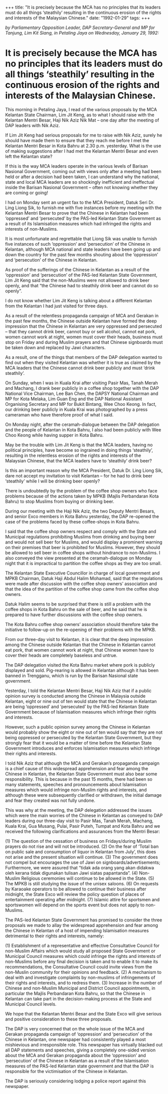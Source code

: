 +++ 
title: "It is precisely because the MCA has no principles that its leaders must do all things ‘steathily’ resulting in the continuous erosion of the rights and interests of the Malaysian Chinese."
date: "1992-01-29"
tags:
+++

_by Parliamentary Opposition Leader, DAP Secretary-General and MP for Tanjung, Lim Kit Siang, in Petaling Jaya on Wednesday, January 29, 1992:_

# It is precisely because the MCA has no principles that its leaders must do all things ‘steathily’ resulting in the continuous erosion of the rights and interests of the Malaysian Chinese.

This morning in Petaling Jaya, I read of the various proposals by the MCA Kelantan State Chairman, Lim Jit Keng, as to what I should raise with the Kelantan Mentri Besar, Haji Nik Aziz Nik Mat – one day after the meeting of DAP leaders with Nik Aziz.</u>

If Lim Jit Keng had serious proposals for me to raise with Nik Aziz, surely he should have made them to ensure that they reach me before I met the Kelantan Mentri Besar in Kota Bahru at 2.30 p.m. yesterday. What is the use of making suggestions after I had met the Kelantan Mentri Besar and even left the Kelantan state?

If this is the way MCA leaders operate in the various levels of Barisan Nasional Government, coming out with views only after a meeting had been held or after a decision had been taken, I can understand why the national, state and local MCA leaders are so shockingly inefficient and ineffectual inside the Barisan Nasional Government – often not knowing whether they are coming or going!

I had on Monday sent an urgent fax to the MCA President, Datuk Seri Dr. Ling Liong Sik, to furnish me with five instances before my meeting with the Kelantan Mentri Besar to prove that the Chinese in Kelantan had been ‘oppressed’ and ‘persecuted’ by the PAS-led Kelantan State Government as a result of its Islamisation measures which had infringed the rights and interests of non-Muslims.

It is most unfortunate and regrettable that Liong Sik was unable to furnish five instances of such ‘oppression’ and ‘persecution’ of the Chinese in Kelantan, although MCA national and state leaders have been going up and down the country for the past few months shouting about the ‘oppression’ and ‘persecution’ of the Chinese in Kelantan.

As proof of the sufferings of the Chinese in Kelantan as a result of the ‘oppression’ and ‘persecution’ of the PAS-led Kelantan State Government, Lim Jit Keng said that the non-Muslims were not allowed to drink beer openly, and that “the Chinese had to steathily drink beer and cannot do so openly”.

I do not know whether Lim Jit Keng is talking about a different Kelantan from the Kelantan I had just visited for three days.

As a result of the relentless propaganda campaign of MCA and Gerakan in the past few months, the Chinese outside Kelantan have formed the deep impression that the Chinese in Kelantan are very oppressed and persecuted – that they cannot drink beer, cannot buy or sell alcohol, cannot eat pork, women cannot work at night, women must cover their heads, business must stop on Friday and during Muslim prayers and that Chinese signboards must be taken down and replaced by Jawi characters.

As a result, one of the things that members of the DAP delegation wanted to find out when they visited Kelantan was whether it is true as claimed by the MCA leaders that the Chinese cannot drink beer publicly and must ‘drink steathily’.

On Sunday, when I was in Kuala Krai after visiting Pasir Mas, Tanah Merah and Machang, I drank beer publicly in a coffee shop together with the DAP National Vice Chairman, Lee Ban Chen, the DAPSY National Chairman and MP for Kota Melaka, Lim Guan Eng and the DAP National Assistant Organising Secretary and MP for Bukit Bintang, Wee Choo Keong. In fact, our drinking beer publicly in Kuala Krai was photographed by a press cameraman who have therefore proof of what I said.

On Monday night, after the ceramah-dialogue between the DAP delegation and the people of Kelantan in Kota Bahru, I also had been publicly with Wee Choo Keong while having supper in Kota Bahru.

May be the trouble with Lim Jit Keng is that the MCA leaders, having no political principles, have become so ingrained in doing things ‘steathily’, resulting in the relentless erosion of the rights and interests of the Malaysian Chinese, that the MCA leaders have to ‘steathily’ drink beer?

Is this an important reason why the MCA President, Datuk Dr. Ling Liong Sik, dare not accept my invitation to visit Kelantan – for he had to drink beer ‘steathily’ while I will be drinking beer openly?

There is undoubtedly by the problem of the coffee shop owners who face problems because of the actions taken by MPKB (Majlis Perbandaran Kota Bahru) to stop Muslims from buying or drinking beer.

During our meeting with the Haji Nik Aziz, the two Deputy Mentri Besars, and senior Exco members in Kota Bahru yesterday, the DAP re-opened the case of the problems faced by these coffee-shops in Kota Bahru.

I said that the coffee shop owners respect and comply with the State and Municipal regulations prohibiting Muslims from drinking and buying beer and would not sell beer for Muslims, and would display a prominent warning on their premises that beer is prohibited for Muslims. However, they should be allowed to sell beer in coffee shops without hindrance to non-Muslims. I also conveyed the view presented at the ceramah-dialogue on Monday night that it is impractical to partition the coffee shops as they are too small.

The Kelantan State Executive Councillor in charge of local government and MPKB Chairman, Datuk Haji Abdul Halim Mohamad, said that the regulations were made after discussion with the coffee shop owners’ association and that the idea of the partition of the coffee shop came from the coffee shop owners.

Datuk Halim seems to be surprised that there is still a problem with the coffee shops in Kota Bahru on the sale of beer, and he said that he is prepared to have further discussions with the coffee shop owners.

The Kota Bahru coffee shop owners’ association should therefore take the initiative to follow-up on the re-opening of their problems with the MPKB.

From our three-day visit to Kelantan, it is clear that the deep impression among the Chinese outside Kelantan that the Chinese in Kelantan cannot eat pork, that women cannot work at night, that Chinese women have to cover their heads are completely baseless and untrue.

The DAP delegation visited the Kota Bahru market where pork is publicly displayed and sold. Pig-rearing is allowed in Kelantan although it has been banned in Trengganu, which is run by the Barisan Nasional state government.

Yesterday, I told the Kelantan Mentri Besar, Haji Nik Aziz that if a public opinion survey is conducted among the Chinese in Malaysia outside Kelantan, eight or nine out of ten would state that the Chinese in Kelantan are being ‘oppressed’ and ‘persecuted’ by the PAS-led Kelantan State Government because of Islamisation measures which infringe their rights and interests.

However, such a public opinion survey among the Chinese in Kelantan would probably show the eight or nine out of ten would say that they are not being oppressed or persecuted by the Kelantan State Government, but they strongly fear that it would be a matter of time before the Kelantan State Government introduces and enforces Islamisation measures which infringe their rights and interests.

I told Nik Aziz that although the MCA and Gerakan’s propaganda campaign is a chief cause of this widespread apprehension and fear among the Chinese in Kelantan, the Kelantan State Government must also bear some responsibility. This is because in the past 15 months, there had been so many statements, speeches and pronouncements about Islamisation measures which would infringe non-Muslim rights and interests, and although these were subsequently clarified or withdrawn, the initial damage and fear they created was not fully undone.

This was why at the meeting, the DAP delegation addressed the issues which were the main worries of the Chinese in Kelantan as conveyed to DAP leaders during our three-day visit to Pasir Mas, Tanah Merah, Machang, Kuala Krai, Gua Musang, Pulai, Pasir Puteh, Tumpat and Kota Bahru and we received the following clarifications and assurances from the Mentri Besar:

(1)	The question of the cessation of business on Fridays/during Muslim prayers do not rise and will not be introduced.
(2)	On the fear of ‘Total ban on public sale and consumption of liquor in Kelantan from July’, this does not arise and the present situation will continue.
(3)	The government does not compel but encourages the use of Jawi on signboards/advertisements; Furthermore, we were assured that “tidak ada orang yang akan didakwa oleh kerana tidak digunakan tulisan Jawi siatas papantanda”.
(4)	Non-Muslim Religious ceremonies will continue to be allowed in the State.
(5)	The MPKB is still studying the issue of the unisex saloons.
(6)	On requests by Karaoake operators to be allowed to continue their business after midnight, the State Exco will review the policy question of places of entertainment operating after midnight.
(7)	Islamic attire for sportsmen and sportswomen will depend on the sports event but does not apply to non-Muslims.

The PAS-led Kelantan State Government has promised to consider the three proposals we made to allay the widespread apprehension and fear among the Chinese in Kelantan of a host of impending Islamisation measures detrimental to their rights and interests, namely:

(1)	Establishment of a representative and effective Consultative Council for non-Muslim Affairs which would study all proposed State Government or Municipal Council measures which could infringe the rights and interests of non-Muslims before any final decision is taken and to enable it to make its recommendations, the Consultative Council could invite views from the non-Muslin community for their opinions and feedback.
(2)	A mechanism to deal with and investigate complaints by non-muslims of infringements of their rights and interests, and to redress them.
(3)	Increase in the number of Chinese and non-Muslim Municipal and District Council appointments, in particular the Majlis Perbandaran Kota Bahru, so that the Chinese in Kelantan can take part in the decision-making process at the State and Municipal Council levels.

We hope that the Kelantan Mentri Besar and the State Exco will give serious and positive consideration to these three proposals.

The DAP is very concerned that on the whole issue of the MCA and Gerakan propaganda campaign of ‘oppression’ and ‘persecution’ of the Chinese in Kelantan, one newspaper had consistently played a most mishievious and irresponsible role. This newspaper has virtually blacked out all DAP statements and speeches, giving a completely one-sided version about the MCA and Gerakan propaganda about the ‘oppression’ and ‘persecution’ of the Chinese in Kelantan as a result of the Islamisation measures of the PAS-led Kelantan state government and that the DAP is responsible for the victimisation of the Chinese in Kelantan.

The DAP is seriously considering lodging a police report against this newspaper.
 
